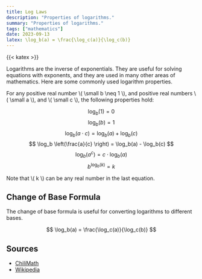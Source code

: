 ```yaml
---
title: Log Laws
description: "Properties of logarithms."
summary: "Properties of logarithms."
tags: ["mathematics"]
date: 2023-09-13
latex: \log_b(a) = \frac{\log_c(a)}{\log_c(b)}
---
```


{{< katex >}}

Logarithms are the inverse of exponentials. They are useful for solving equations with exponents, and they are used in many other areas of mathematics. Here are some commonly used logarithm properties.


For any positive real number \\( \small b \neq 1 \\), and positive real numbers \\( \small a \\), and \\( \small c \\), the following properties hold:

$$ \log_b(1) = 0 $$
$$ \log_b(b) = 1 $$
$$ \log_b(a \cdot c) = \log_b(a) + \log_b(c) $$
$$ \log_b \left(\frac{a}{c} \right) = \log_b(a) - \log_b(c) $$
$$ \log_b(a^c) = c \cdot \log_b(a) $$
$$ b^{\log_b(k)} = k $$

Note that \\( k \\) can be any real number in the last equation.

## Change of Base Formula

The change of base formula is useful for converting logarithms to different bases. 

$$ \log_b(a) = \frac{\log_c(a)}{\log_c(b)} $$


## Sources

- [ChiliMath](https://www.chilimath.com/lessons/advanced-algebra/logarithm-rules/)
- [Wikipedia](https://en.wikipedia.org/wiki/List_of_logarithmic_identities)
